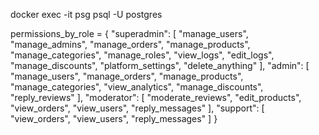 docker exec -it psg psql -U postgres


permissions_by_role = {
    "superadmin": [
        "manage_users", "manage_admins", "manage_orders", "manage_products",
        "manage_categories", "manage_roles", "view_logs", "edit_logs",
        "manage_discounts", "platform_settings", "delete_anything"
    ],
    "admin": [
        "manage_users", "manage_orders", "manage_products", "manage_categories",
        "view_analytics", "manage_discounts", "reply_reviews"
    ],
    "moderator": [
        "moderate_reviews", "edit_products", "view_orders", "view_users", "reply_messages"
    ],
    "support": [
        "view_orders", "view_users", "reply_messages"
    ]
}

